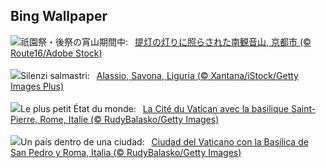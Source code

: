 ## Bing Wallpaper
![](https://www.bing.com/th?id=OHR.GionFestival2025_JA-JP8597633874_UHD.jpg&w=1000)祇園祭・後祭の宵山期間中:&nbsp;&ensp;[提灯の灯りに照らされた南観音山, 京都市 (© Route16/Adobe Stock)](https://www.bing.com/th?id=OHR.GionFestival2025_JA-JP8597633874_UHD.jpg)
<br><br/>
![](https://www.bing.com/th?id=OHR.AlassioLiguria_IT-IT1114546774_UHD.jpg&w=1000)Silenzi salmastri:&nbsp;&ensp;[Alassio, Savona, Liguria (© Xantana/iStock/Getty Images Plus)](https://www.bing.com/th?id=OHR.AlassioLiguria_IT-IT1114546774_UHD.jpg)
<br><br/>
![](https://www.bing.com/th?id=OHR.VaticanCity_FR-FR5939943225_UHD.jpg&w=1000)Le plus petit État du monde:&nbsp;&ensp;[La Cité du Vatican avec la basilique Saint-Pierre, Rome, Italie (© RudyBalasko/Getty Images)](https://www.bing.com/th?id=OHR.VaticanCity_FR-FR5939943225_UHD.jpg)
<br><br/>
![](https://www.bing.com/th?id=OHR.VaticanCity_ES-ES7982947243_UHD.jpg&w=1000)Un país dentro de una ciudad:&nbsp;&ensp;[Ciudad del Vaticano con la Basílica de San Pedro y Roma, Italia (© RudyBalasko/Getty Images)](https://www.bing.com/th?id=OHR.VaticanCity_ES-ES7982947243_UHD.jpg)
<br><br/>
